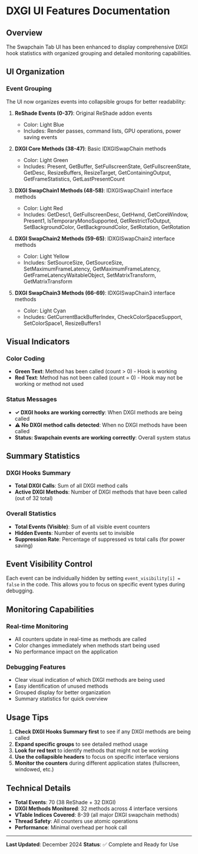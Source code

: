 # DXGI UI Features Documentation

## Overview

The Swapchain Tab UI has been enhanced to display comprehensive DXGI hook statistics with organized grouping and detailed monitoring capabilities.

## UI Organization

### Event Grouping

The UI now organizes events into collapsible groups for better readability:

1. **ReShade Events (0-37)**: Original ReShade addon events
   - Color: Light Blue
   - Includes: Render passes, command lists, GPU operations, power saving events

2. **DXGI Core Methods (38-47)**: Basic IDXGISwapChain methods
   - Color: Light Green
   - Includes: Present, GetBuffer, SetFullscreenState, GetFullscreenState, GetDesc, ResizeBuffers, ResizeTarget, GetContainingOutput, GetFrameStatistics, GetLastPresentCount

3. **DXGI SwapChain1 Methods (48-58)**: IDXGISwapChain1 interface methods
   - Color: Light Red
   - Includes: GetDesc1, GetFullscreenDesc, GetHwnd, GetCoreWindow, Present1, IsTemporaryMonoSupported, GetRestrictToOutput, SetBackgroundColor, GetBackgroundColor, SetRotation, GetRotation

4. **DXGI SwapChain2 Methods (59-65)**: IDXGISwapChain2 interface methods
   - Color: Light Yellow
   - Includes: SetSourceSize, GetSourceSize, SetMaximumFrameLatency, GetMaximumFrameLatency, GetFrameLatencyWaitableObject, SetMatrixTransform, GetMatrixTransform

5. **DXGI SwapChain3 Methods (66-69)**: IDXGISwapChain3 interface methods
   - Color: Light Cyan
   - Includes: GetCurrentBackBufferIndex, CheckColorSpaceSupport, SetColorSpace1, ResizeBuffers1

## Visual Indicators

### Color Coding
- **Green Text**: Method has been called (count > 0) - Hook is working
- **Red Text**: Method has not been called (count = 0) - Hook may not be working or method not used

### Status Messages
- **✓ DXGI hooks are working correctly**: When DXGI methods are being called
- **⚠ No DXGI method calls detected**: When no DXGI methods have been called
- **Status: Swapchain events are working correctly**: Overall system status

## Summary Statistics

### DXGI Hooks Summary
- **Total DXGI Calls**: Sum of all DXGI method calls
- **Active DXGI Methods**: Number of DXGI methods that have been called (out of 32 total)

### Overall Statistics
- **Total Events (Visible)**: Sum of all visible event counters
- **Hidden Events**: Number of events set to invisible
- **Suppression Rate**: Percentage of suppressed vs total calls (for power saving)

## Event Visibility Control

Each event can be individually hidden by setting `event_visibility[i] = false` in the code. This allows you to focus on specific event types during debugging.

## Monitoring Capabilities

### Real-time Monitoring
- All counters update in real-time as methods are called
- Color changes immediately when methods start being used
- No performance impact on the application

### Debugging Features
- Clear visual indication of which DXGI methods are being used
- Easy identification of unused methods
- Grouped display for better organization
- Summary statistics for quick overview

## Usage Tips

1. **Check DXGI Hooks Summary first** to see if any DXGI methods are being called
2. **Expand specific groups** to see detailed method usage
3. **Look for red text** to identify methods that might not be working
4. **Use the collapsible headers** to focus on specific interface versions
5. **Monitor the counters** during different application states (fullscreen, windowed, etc.)

## Technical Details

- **Total Events**: 70 (38 ReShade + 32 DXGI)
- **DXGI Methods Monitored**: 32 methods across 4 interface versions
- **VTable Indices Covered**: 8-39 (all major DXGI swapchain methods)
- **Thread Safety**: All counters use atomic operations
- **Performance**: Minimal overhead per hook call

---

**Last Updated**: December 2024
**Status**: ✅ Complete and Ready for Use

